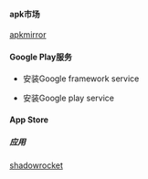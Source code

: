 #### apk市场

[apkmirror](https://www.apkmirror.com/)



#### Google Play服务

- 安装Google framework service

- 安装Google play service





#### App Store

##### 应用

[shadowrocket](https://free.shadowrocket.online/)
